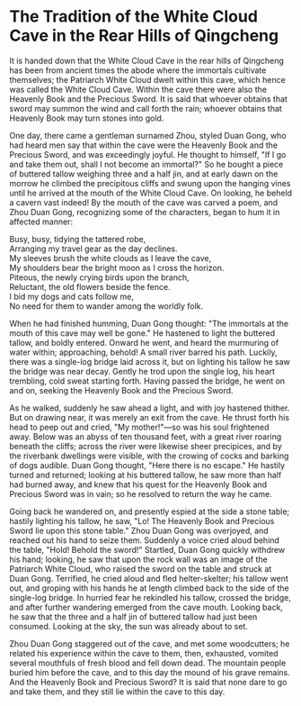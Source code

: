 # The Tradition of the White Cloud Cave in the Rear Hills of Qingcheng

It is handed down that the White Cloud Cave in the rear hills of Qingcheng has been from ancient times the abode where the immortals cultivate themselves; the Patriarch White Cloud dwelt within this cave, which hence was called the White Cloud Cave. Within the cave there were also the Heavenly Book and the Precious Sword. It is said that whoever obtains that sword may summon the wind and call forth the rain; whoever obtains that Heavenly Book may turn stones into gold.

One day, there came a gentleman surnamed Zhou, styled Duan Gong, who had heard men say that within the cave were the Heavenly Book and the Precious Sword, and was exceedingly joyful. He thought to himself, "If I go and take them out, shall I not become an immortal?" So he bought a piece of buttered tallow weighing three and a half jin, and at early dawn on the morrow he climbed the precipitous cliffs and swung upon the hanging vines until he arrived at the mouth of the White Cloud Cave. On looking, he beheld a cavern vast indeed! By the mouth of the cave was carved a poem, and Zhou Duan Gong, recognizing some of the characters, began to hum it in affected manner:

Busy, busy, tidying the tattered robe,  
Arranging my travel gear as the day declines.  
My sleeves brush the white clouds as I leave the cave,  
My shoulders bear the bright moon as I cross the horizon.  
Piteous, the newly crying birds upon the branch,  
Reluctant, the old flowers beside the fence.  
I bid my dogs and cats follow me,  
No need for them to wander among the worldly folk.

When he had finished humming, Duan Gong thought: "The immortals at the mouth of this cave may well be gone." He hastened to light the buttered tallow, and boldly entered. Onward he went, and heard the murmuring of water within; approaching, behold! A small river barred his path. Luckily, there was a single-log bridge laid across it, but on lighting his tallow he saw the bridge was near decay. Gently he trod upon the single log, his heart trembling, cold sweat starting forth. Having passed the bridge, he went on and on, seeking the Heavenly Book and the Precious Sword.

As he walked, suddenly he saw ahead a light, and with joy hastened thither. But on drawing near, it was merely an exit from the cave. He thrust forth his head to peep out and cried, "My mother!"—so was his soul frightened away. Below was an abyss of ten thousand feet, with a great river roaring beneath the cliffs; across the river were likewise sheer precipices, and by the riverbank dwellings were visible, with the crowing of cocks and barking of dogs audible. Duan Gong thought, "Here there is no escape." He hastily turned and returned; looking at his buttered tallow, he saw more than half had burned away, and knew that his quest for the Heavenly Book and Precious Sword was in vain; so he resolved to return the way he came.

Going back he wandered on, and presently espied at the side a stone table; hastily lighting his tallow, he saw, "Lo! The Heavenly Book and Precious Sword lie upon this stone table." Zhou Duan Gong was overjoyed, and reached out his hand to seize them. Suddenly a voice cried aloud behind the table, "Hold! Behold the sword!" Startled, Duan Gong quickly withdrew his hand; looking, he saw that upon the rock wall was an image of the Patriarch White Cloud, who raised the sword on the table and struck at Duan Gong. Terrified, he cried aloud and fled helter-skelter; his tallow went out, and groping with his hands he at length climbed back to the side of the single-log bridge. In hurried fear he rekindled his tallow, crossed the bridge, and after further wandering emerged from the cave mouth. Looking back, he saw that the three and a half jin of buttered tallow had just been consumed. Looking at the sky, the sun was already about to set.

Zhou Duan Gong staggered out of the cave, and met some woodcutters; he related his experience within the cave to them, then, exhausted, vomited several mouthfuls of fresh blood and fell down dead. The mountain people buried him before the cave, and to this day the mound of his grave remains. And the Heavenly Book and Precious Sword? It is said that none dare to go and take them, and they still lie within the cave to this day.

